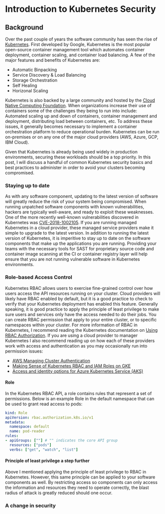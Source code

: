 # Introduction to Kubernetes Security

## Background

Over the past couple of years the software community has seen the rise of [Kubernetes](https://kubernetes.io/). First developed by Google, Kubernetes is the most popular open-source container management tool which automates container deployment, container scaling, and container load balancing. A few of the major features and benefits of Kubernetes are: 

- Automatic Binpacking
- Service Discovery & Load Balancing
- Storage Orchestration
- Self Healing
- Horizonal Scaling

Kubernetes is also backed by a large community and hosted by the [Cloud Native Computing Foundation](https://www.cncf.io/). When organizations increase their use of containers some of the challenges they being to run into include: Automated scaling up and down of containers, container management and deployment, distributing load between containers, etc. To address these issues, it generally becomes necessary to implement a container orchestration platform to reduce operational burden. Kubernetes can be run on-premises or on any one of the major cloud providers (AWS, Azure, GCP, IBM Cloud).

Given that Kubernetes is already being used widely in production environments, securing these workloads should be a top priority. In this post, I will discuss a handful of common Kubernetes security basics and best practices to administer in order to avoid your clusters becoming compromised.  

### Staying up to date

As with any software component, updating to the latest version of software will greatly reduce the risk of your system being compromised. When running unpatched software components with known vulnerabilities, hackers are typically well-aware, and ready to exploit these weaknesses. One of the more recently well-known vulnerabilities discovered in Kubernetes was [CVE-2018-1002105](https://nvd.nist.gov/vuln/detail/CVE-2018-1002105). If you are running managed Kubernetes in a cloud provider, these managed service providers make it simple to upgrade to the latest version. In addition to running the latest version of Kubernetes, it is imperitive to stay up to date on the software components that make up the applications you are running. Providing your teams with the necessary tools for SAST for proprietary source code and container image scanning at the CI or container registry layer will help ensure that you are not running vulnerable software in Kubernetes environments.

### Role-based Access Control

Kubernetes RBAC allows users to exercise fine-grained control over how users access the API resources running on your cluster. Cloud providers will likely have RBAC enabled by default, but it is a good practice to check to verify that your Kubernetes deployment has enabled this feature. Generally speaking, it is good practice to apply the principle of least privilege to make sure users and services only have the access needed to do their jobs. You can create RBAC permission that apply to your entire cluster, or to specific namespaces within your cluster. For more information of RBAC in Kubernetes, I recommend reading the Kubernetes documentation on [Using RBAC Authorization](https://kubernetes.io/docs/reference/access-authn-authz/rbac/). If you are using a cloud provider to manager Kubernetes I also recommend reading up on how each of these providers work with access and authentication as you may occasionally run into permission issues:

- [AWS Managing Cluster Authentication](https://docs.aws.amazon.com/eks/latest/userguide/managing-auth.html)
- [Making Sense of Kubernetes RBAC and IAM Roles on GKE](https://medium.com/uptime-99/making-sense-of-kubernetes-rbac-and-iam-roles-on-gke-914131b01922)
- [Access and identity options for Azure Kubernetes Service (AKS)](https://docs.microsoft.com/en-us/azure/aks/concepts-identity)

#### Role

In the Kubernetes RBAC API, a role contains rules that represent a set of permissions. Below is an example Role in the default namespace that can be used to grant read access to pods: 

```YAML
kind: Role
apiVersion: rbac.authorization.k8s.io/v1
metadata:
  namespace: default
  name: pod-reader
rules:
- apiGroups: [""] # "" indicates the core API group
  resources: ["pods"]
  verbs: ["get", "watch", "list"]
```

#### Principle of least privilege a step further

Above I mentioned applying the principle of least privilege to RBAC in Kubernetes. However, this same principle can be applied to your software components as well. By restricting access so components can only access the information and resources they need to operate correctly, the blast radius of attack is greatly reduced should one occur. 

### A change in security